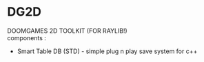 # DG2D
DOOMGAMES 2D TOOLKIT (FOR RAYLIB!)
<br>
components :<br>
-  Smart Table DB (STD) - simple plug n play save system for c++
